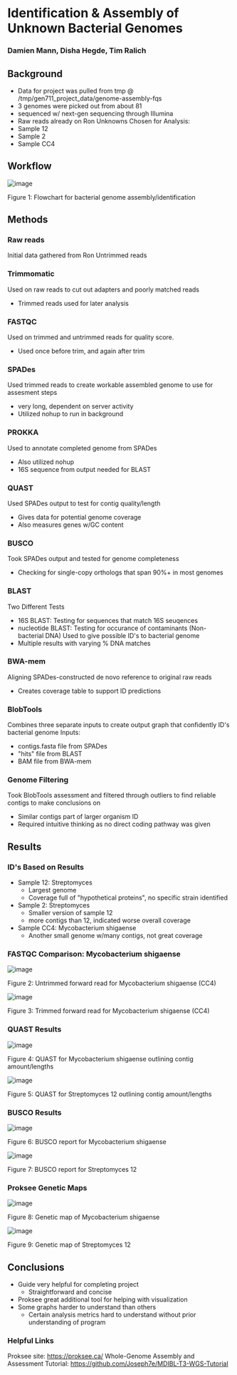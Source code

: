 # Identification & Assembly of Unknown Bacterial Genomes
### Damien Mann, Disha Hegde, Tim Ralich


## Background
* Data for project was pulled from tmp @ /tmp/gen711_project_data/genome-assembly-fqs
* 3 genomes were picked out from about 81
* sequenced w/ next-gen sequencing through Illumina
* Raw reads already on Ron
Unknowns Chosen for Analysis:
* Sample 12
* Sample 2
* Sample CC4

## Workflow
![image](https://github.com/dishahegde13/final_project_ddt/assets/158323878/4b349b18-0d2e-4203-8c34-aef2e8ad5a84)

Figure 1: Flowchart for bacterial genome assembly/identification

## Methods

### Raw reads
Initial data gathered from Ron
Untrimmed reads

### Trimmomatic 
Used on raw reads to cut out adapters and poorly matched reads
* Trimmed reads used for later analysis

### FASTQC
Used on trimmed and untrimmed reads for quality score.
* Used once before trim, and again after trim

### SPADes
Used trimmed reads to create workable assembled genome to use for assesment steps
* very long, dependent on server activity
* Utilized nohup to run in background

### PROKKA
Used to annotate completed genome from SPADes
* Also utilized nohup
* 16S sequence from output needed for BLAST

### QUAST
Used SPADes output to test for contig quality/length
* Gives data for potential genome coverage
* Also measures genes w/GC content

### BUSCO
Took SPADes output and tested for genome completeness
* Checking for single-copy orthologs that span 90%+ in most genomes

### BLAST
Two Different Tests
* 16S BLAST: Testing for sequences that match 16S seuqences
* nucleotide BLAST: Testing for occurance of contaminants (Non-bacterial DNA)
Used to give possible ID's to bacterial genome
* Multiple results with varying % DNA matches

### BWA-mem
Aligning SPADes-constructed de novo reference to original raw reads
* Creates coverage table to support ID predictions

### BlobTools
Combines three separate inputs to create output graph that confidently ID's bacterial genome
Inputs:
* contigs.fasta file from SPADes
* "hits" file from BLAST
* BAM file from BWA-mem

### Genome Filtering
Took BlobTools assessment and filtered through outliers to find reliable contigs to make conclusions on
* Similar contigs part of larger organism ID
* Required intuitive thinking as no direct coding pathway was given

## Results

### ID's Based on Results
* Sample 12: Streptomyces
  - Largest genome
  - Coverage full of "hypothetical proteins", no specific strain identified
* Sample 2: Streptomyces
  - Smaller version of sample 12
  - more contigs than 12, indicated worse overall coverage
* Sample CC4: Mycobacterium shigaense
  - Another small genome w/many contigs, not great coverage

### FASTQC Comparison: Mycobacterium shigaense

![image](https://github.com/dishahegde13/final_project_ddt/assets/158323878/8d78ddb6-ecd2-426a-a3da-3819f3b78c34)

Figure 2: Untrimmed forward read for Mycobacterium shigaense (CC4)

![image](https://github.com/dishahegde13/final_project_ddt/assets/158323878/1a5d0fbf-31a2-402b-a959-2ba3b924ffd6)

Figure 3: Trimmed forward read for Mycobacterium shigaense (CC4)

### QUAST Results

![image](https://github.com/dishahegde13/final_project_ddt/assets/158323878/32cdf872-2962-4f9d-9884-9acc922d8e82)

Figure 4: QUAST for Mycobacterium shigaense outlining contig amount/lengths

![image](https://github.com/dishahegde13/final_project_ddt/assets/158323878/2cb80c23-43d0-4af5-b255-c99126e08811)

Figure 5: QUAST for Streptomyces 12 outlining contig amount/lengths

### BUSCO Results

![image](https://github.com/dishahegde13/final_project_ddt/assets/158323878/2f61a586-bfe8-4183-a86c-c28a2fe9b2ef)

Figure 6: BUSCO report for Mycobacterium shigaense 

![image](https://github.com/dishahegde13/final_project_ddt/assets/158323878/f5f67ac5-5265-47c1-9498-1404318dfd96)

Figure 7: BUSCO report for Streptomyces 12

### Proksee Genetic Maps

![image](https://github.com/dishahegde13/final_project_ddt/assets/158323878/dee9546f-5760-4518-8e2f-3b1a756e0bae)

Figure 8: Genetic map of Mycobacterium shigaense

![image](https://github.com/dishahegde13/final_project_ddt/assets/158323878/f792c82f-735c-4431-b5eb-ebfadccbe521)

Figure 9: Genetic map of Streptomyces 12

## Conclusions
* Guide very helpful for completing project
  - Straightforward and concise
* Proksee great additional tool for helping with visualization
* Some graphs harder to understand than others
  - Certain analysis metrics hard to understand without prior understanding of program

### Helpful Links
Proksee site: https://proksee.ca/
Whole-Genome Assembly and Assessment Tutorial: https://github.com/Joseph7e/MDIBL-T3-WGS-Tutorial
